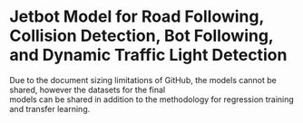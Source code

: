 # Jetbot Model for Road Following, Collision Detection, Bot Following, and Dynamic Traffic Light Detection
Due to the document sizing limitations of GitHub, the models cannot be shared, however the datasets for the final  
models can be shared in addition to the methodology for regression training and transfer learning. 
